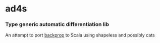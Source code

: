 # ad4s
### Type generic automatic differentiation lib 

An attempt to port [backprop](https://github.com/mstksg/backprop) to Scala using shapeless and possibly cats
